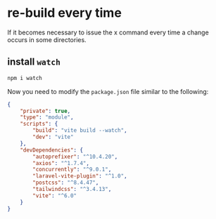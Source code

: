 # re-build every time

If it becomes necessary to issue the x command every time a change occurs in some directories.

## install `watch`

```bash
npm i watch
```

Now you need to modify the `package.json` file similar to the following:

```json
{
    "private": true,
    "type": "module",
    "scripts": {
        "build": "vite build --watch",
        "dev": "vite"
    },
    "devDependencies": {
        "autoprefixer": "^10.4.20",
        "axios": "^1.7.4",
        "concurrently": "^9.0.1",
        "laravel-vite-plugin": "^1.0",
        "postcss": "^8.4.47",
        "tailwindcss": "^3.4.13",
        "vite": "^6.0"
    }
}
```
